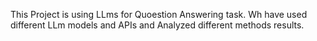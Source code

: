 This Project is using LLms for Quoestion Answering task.
Wh have used different LLm models and APIs and Analyzed different methods results.
